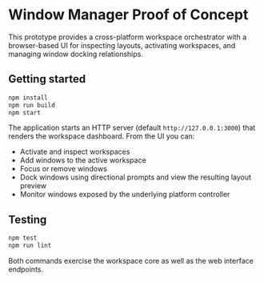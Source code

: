 # Window Manager Proof of Concept

This prototype provides a cross-platform workspace orchestrator with a browser-based UI for inspecting layouts, activating workspaces, and managing window docking relationships.

## Getting started

```bash
npm install
npm run build
npm start
```

The application starts an HTTP server (default `http://127.0.0.1:3000`) that renders the workspace dashboard. From the UI you can:

- Activate and inspect workspaces
- Add windows to the active workspace
- Focus or remove windows
- Dock windows using directional prompts and view the resulting layout preview
- Monitor windows exposed by the underlying platform controller

## Testing

```bash
npm test
npm run lint
```

Both commands exercise the workspace core as well as the web interface endpoints.
